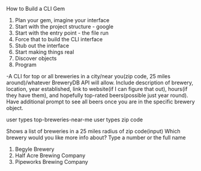 How to Build a CLI Gem

1. Plan your gem, imagine your interface
2. Start with the project structure - google
3. Start with the entry point - the file run
4. Force that to build the CLI interface
5. Stub out the interface
6. Start making things real
7. Discover objects
8. Program

-A CLI for top or all breweries in a city/near you(zip code, 25 miles around)/whatever BreweryDB API will allow. Include description of brewery, location, year established, link to website(if I can figure that out), hours(if they have them), and hopefully top-rated beers(possible just year round). Have additional prompt to see all beers once you are in the specific brewery object.

user types top-breweries-near-me user types zip code

Shows a list of breweries in a 25 miles radius of zip code(input) Which brewery would you like more info about? Type a number or the full name

1. Begyle Brewery
2. Half Acre Brewing Company
3. Pipeworks Brewing Company
